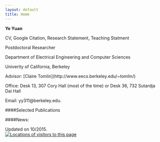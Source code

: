 ```yaml
---
layout: default
title: Home
---
```

<b>Ye Yuan</b>

CV, Google Citation, Research Statement, Teaching Statment

<p>Postdoctoral Researcher</p>
<p>Department of Electrical Engineering and Computer Sciences</p>
<p>Univerity of California, Berkeley </p>
<p>Advisor: [Claire Tomlin](http://www.eecs.berkeley.edu/~tomlin/)
<p>Office: Desk 13, 307 Cory Hall (most of the time) or Desk 36, 732 Sutardja Dai Hall</p>
<p>Email: yy311@berkeley.edu.</p>


####Selected Publications


####News:





<span class="footercued">
Updated on 10/2015.<br />
<span>
<script> 
          window.jstiming.load.tick('render');
        </script> 
        <a href="http://www3.clustrmaps.com/counter/maps.php?url=http://www-control.eng.cam.ac.uk/~yy311/" id="clustrMapsLink"><img src="http://www3.clustrmaps.com/counter/index2.php?url=http://www-control.eng.cam.ac.uk/~yy311/" style="border:0px;" alt="Locations of visitors to this page" title="Locations of visitors to this page" id="clustrMapsImg" onerror="this.onerror=null; this.src='http://www2.clustrmaps.com/images/clustrmaps-back-soon.jpg'; document.getElementById('clustrMapsLink').href='http://www2.clustrmaps.com';" />
</a>
